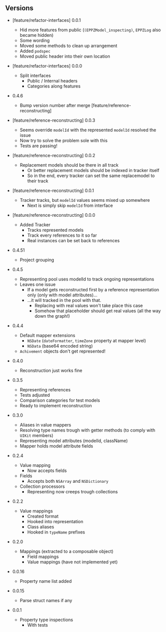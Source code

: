 ## Versions


* [feature/refactor-interfaces] 0.0.1

    + Hid more features from public (`(EPPZModel_inspecting)`, `EPPZLog` also became hidden)
    + Some wording
    + Moved some methods to clean up arrangement
    + Added `podspec`
    + Moved public header into their own location

* [feature/refactor-interfaces] 0.0.0

    + Split interfaces
        + Public / Internal headers
        + Categories along features


* 0.4.6

    + Bump version number after merge [feature/reference-reconstructing]


* [feature/reference-reconstructing] 0.0.3

    + Seems override `modelId` with the represented `modelId` resolved the issue
    + Now try to solve the problem sole with this
    + Tests are passing!


* [feature/reference-reconstructing] 0.0.2

    + Replacement models should be there in all track
        + Or better replacement models should be indexed in tracker itself
        + So in the end, every tracker can set the same replacemodel to their track


* [feature/reference-reconstructing] 0.0.1

    + Tracker tracks, but `modelId` values seems mixed up somewhere
        + Next is simply skip `modelId` from interface


* [feature/reference-reconstructing] 0.0.0

    + Added Tracker
        + Tracks represented models
        + Track every references to it so far
        + Real instances can be set back to references


* 0.4.51

    + Project grouping


* 0.4.5

    + Representing pool uses modelId to track ongoing representations
    + Leaves one issue
        + If a model gets reconstructed first by a reference representation only (only with model attributes)...
        + ...it will tracked in the pool with that.
            + Replacing with real values won't take place this case
            + Somehow that placeholder should get real values (all the way down the graph!)


* 0.4.4
    
    + Default mapper extensions
        + `NSDate` (`dateFormatter`, `timeZone` property at mapper level)
        + `NSData` (base64 encoded string)
    + `Achivement` objects don't get represented!


* 0.4.0

    + Reconstruction just works fine
    

* 0.3.5

    + Representing references
    + Tests adjusted
    + Comparison categories for test models
    + Ready to implement reconstruction


* 0.3.0

    + Aliases in value mappers
    + Resolving type names trough with getter methods (to comply with `UIKit` members)
    + Representing model attributes (modelId, className)
    + Mapper holds model attribute fields


* 0.2.4

    + Value mapping
        + Now accepts fields
    + Fields
        + Accepts both `NSArray` and `NSDictionary`
    + Collection processors
        + Representing now creeps trough collections


* 0.2.2

    + Value mappings
        + Created format
        + Hooked into representation
        + Class aliases
        + Hooked in `typeName` prefixes


* 0.2.0

    + Mappings (extracted to a composable object)
        + Field mappings
        + Value mappings (have not implemented yet)


* 0.0.16

    + Property name list added


* 0.0.15

    + Parse struct names if any 


* 0.0.1

    + Property type inspections
        + With tests